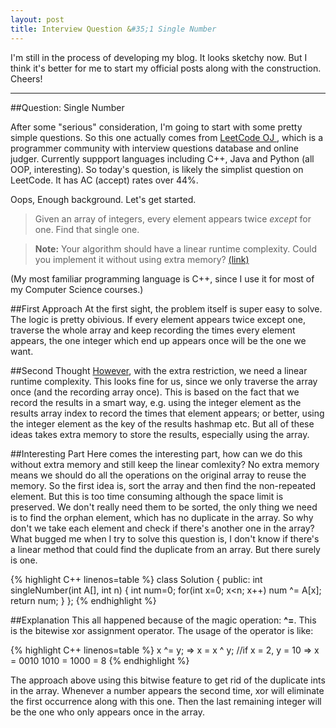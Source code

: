 ```yaml
---
layout: post
title: Interview Question &#35;1 Single Number
---
```


I'm still in the process of developing my blog. It looks sketchy now. But I think it's better for me to start my official posts along with the construction. Cheers!

-----

##Question: Single Number

After some "serious" consideration, I'm going to start with some pretty simple questions. So this one actually comes from <a href="http://oj.leetcode.com/">LeetCode OJ </a>, which is a programmer community with interview questions database and online judger. Currently suppport languages including C++, Java and Python (all OOP, interesting). So today's question, is likely the simplist question on LeetCode. It has AC (accept) rates over 44%. 

Oops, Enough background. Let's get started. 

<!-- more -->

>Given an array of integers, every element appears twice *except* for one. Find that single one.

>**Note:** 
>Your algorithm should have a linear runtime complexity. Could you implement it without using extra memory? <a href="http://oj.leetcode.com/problems/single-number/">(link)</a>

(My most familiar programming language is C++, since I use it for most of my Computer Science courses.)


##First Approach
At the first sight, the problem itself is super easy to solve. The logic is pretty obivious. If every element appears twice except one, traverse the whole array and keep recording the times every element appears, the one integer which end up appears once will be the one we want.

##Second Thought
<u>However</u>, with the extra restriction, we need a linear runtime complexity. This looks fine for us, since we only traverse the array once (and the recording array once). This is based on the fact that we record the results in a smart way, e.g. using the integer element as the results array index to record the times that element appears; or better, using the integer element as the key of the results hashmap etc. But all of these ideas takes extra memory to store the results, especially using the array.

##Interesting Part
Here comes the interesting part, how can we do this without extra memory and still keep the linear comlexity? No extra memory means we should do all the operations on the original array to reuse the memory. So the first idea is, sort the array and then find the non-repeated element. But this is too time consuming although the space limit is preserved. We don't really need them to be sorted, the only thing we need is to find the orphan element, which has no duplicate in the array. So why don't we take each element and check if there's another one in the array? What bugged me when I try to solve this question is, I don't know if there's a linear method that could find the duplicate from an array. But there surely is one.

{% highlight C++ linenos=table %}
class Solution {
public:
    int singleNumber(int A[], int n) {
        int num=0;
        for(int x=0; x<n; x++) num ^= A[x];
        return num;
    }
};
{% endhighlight %}

##Explanation
This all happened because of the magic operation: **^=**.
This is the bitewise xor assignment operator. The usage of the operator is like:

{% highlight C++ linenos=table %}
x ^= y;
=> x = x ^ y; //if x = 2, y = 10
=> x = 0010
       1010 = 1000 = 8
{% endhighlight %}

The approach above using this bitwise feature to get rid of the duplicate ints in the array. Whenever a number appears the second time, xor will eliminate the first occurrence along with this one. Then the last remaining integer will be the one who only appears once in the array.